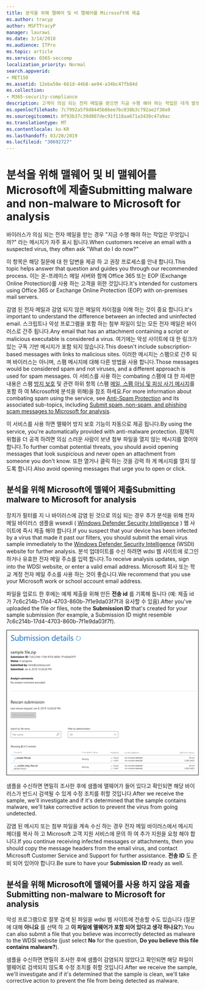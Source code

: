 ```yaml
---
title: 분석을 위해 맬웨어 및 비 맬웨어를 Microsoft에 제출
ms.author: tracyp
author: MSFTTracyP
manager: laurawi
ms.date: 3/14/2018
ms.audience: ITPro
ms.topic: article
ms.service: O365-seccomp
localization_priority: Normal
search.appverid:
- MET150
ms.assetid: 12eba50e-661d-44b8-ae94-a34bc47fb84d
ms.collection:
- M365-security-compliance
description: 고객이 의심 되는 전자 메일을 받으면 지금 수행 해야 하는 작업은 대개 발생 합니다.
ms.openlocfilehash: 7c7992a5f9d8445b86ee7bc038b3c792ae2f30a9
ms.sourcegitcommit: 0f93b37c39d807dec91f118aa671a3430c47a9ac
ms.translationtype: MT
ms.contentlocale: ko-KR
ms.lasthandoff: 03/20/2019
ms.locfileid: "30692727"
---
```

# <a name="submitting-malware-and-non-malware-to-microsoft-for-analysis"></a><span data-ttu-id="f828d-103">분석을 위해 맬웨어 및 비 맬웨어를 Microsoft에 제출</span><span class="sxs-lookup"><span data-stu-id="f828d-103">Submitting malware and non-malware to Microsoft for analysis</span></span>

<span data-ttu-id="f828d-104">바이러스가 의심 되는 전자 메일을 받는 경우 "지금 수행 해야 하는 작업은 무엇입니까?" 라는 메시지가 자주 표시 됩니다.</span><span class="sxs-lookup"><span data-stu-id="f828d-104">When customers receive an email with a suspected virus, they often ask "What do I do now?"</span></span>
  
<span data-ttu-id="f828d-105">이 항목은 해당 질문에 대 한 답변을 제공 하 고 권장 프로세스를 안내 합니다.</span><span class="sxs-lookup"><span data-stu-id="f828d-105">This topic helps answer that question and guides you through our recommended process.</span></span> <span data-ttu-id="f828d-106">이는 온-프레미스 메일 서버와 함께 Office 365 또는 EOP (Exchange Online Protection)를 사용 하는 고객을 위한 것입니다.</span><span class="sxs-lookup"><span data-stu-id="f828d-106">It's intended for customers using Office 365 or Exchange Online Protection (EOP) with on-premises mail servers.</span></span>
  
<span data-ttu-id="f828d-107">감염 된 전자 메일과 감염 되지 않은 메일의 차이점을 이해 하는 것이 중요 합니다.</span><span class="sxs-lookup"><span data-stu-id="f828d-107">It's important to understand the difference between an infected and uninfected email.</span></span> <span data-ttu-id="f828d-108">스크립트나 악성 프로그램을 포함 하는 첨부 파일이 있는 모든 전자 메일은 바이러스로 간주 됩니다.</span><span class="sxs-lookup"><span data-stu-id="f828d-108">Any email that has an attachment containing a script or malicious executable is considered a virus.</span></span> <span data-ttu-id="f828d-109">여기에는 악성 사이트에 대 한 링크가 있는 구독 기반 메시지가 포함 되지 않습니다.</span><span class="sxs-lookup"><span data-stu-id="f828d-109">This doesn't include subscription-based messages with links to malicious sites.</span></span> <span data-ttu-id="f828d-110">이러한 메시지는 스팸으로 간주 되며 바이러스는 아니며, 스팸 메시지에 대해 다른 방법을 사용 합니다.</span><span class="sxs-lookup"><span data-stu-id="f828d-110">Those messages would be considered spam and not viruses, and a different approach is used for spam messages.</span></span> <span data-ttu-id="f828d-111">이 서비스를 사용 하는 combating 스팸에 대 한 자세한 내용은 스팸 [방지 보호](anti-spam-and-anti-malware-protection.md) 및 관련 하위 항목 (스팸 [메일, 스팸 아님 및 피싱 사기 메시지](submit-spam-non-spam-and-phishing-scam-messages-to-microsoft-for-analysis.md)를 포함 하 여 Microsoft에 분석을 위해)을 참조 하세요.</span><span class="sxs-lookup"><span data-stu-id="f828d-111">For more information about combating spam using the service, see [Anti-Spam Protection](anti-spam-and-anti-malware-protection.md) and its associated sub-topics, including [Submit spam, non-spam, and phishing scam messages to Microsoft for analysis](submit-spam-non-spam-and-phishing-scam-messages-to-microsoft-for-analysis.md).</span></span> 
  
<span data-ttu-id="f828d-112">이 서비스를 사용 하면 맬웨어 방지 보호 기능이 자동으로 제공 됩니다.</span><span class="sxs-lookup"><span data-stu-id="f828d-112">By using the service, you're automatically provided with anti-malware protection.</span></span> <span data-ttu-id="f828d-113">잠재적 위협을 더 공격 하려면 의심 스러운 사람이 보낸 첨부 파일을 열지 않는 메시지를 열어야 합니다.</span><span class="sxs-lookup"><span data-stu-id="f828d-113">To further combat potential threats, you should avoid opening messages that look suspicious and never open an attachment from someone you don't know.</span></span> <span data-ttu-id="f828d-114">또한 열거나 클릭 하는 것을 강력 하 게 메시지를 열지 않도록 합니다.</span><span class="sxs-lookup"><span data-stu-id="f828d-114">Also avoid opening messages that urge you to open or click.</span></span>
  
## <a name="submitting-malware-to-microsoft-for-analysis"></a><span data-ttu-id="f828d-115">분석을 위해 Microsoft에 맬웨어 제출</span><span class="sxs-lookup"><span data-stu-id="f828d-115">Submitting malware to Microsoft for analysis</span></span>

<span data-ttu-id="f828d-116">장치가 필터를 지 나 바이러스에 감염 된 것으로 의심 되는 경우 추가 분석을 위해 전자 메일 바이러스 샘플을 wsexdi ( [Windows Defender Security Intelligence](https://www.microsoft.com/wdsi/filesubmission) ) 웹 사이트에 즉시 제출 해야 합니다.</span><span class="sxs-lookup"><span data-stu-id="f828d-116">If you suspect that your device has been infected by a virus that made it past our filters, you should submit the email virus sample immediately to the [Windows Defender Security Intelligence](https://www.microsoft.com/wdsi/filesubmission) (WSDI) website for further analysis.</span></span> <span data-ttu-id="f828d-117">분석 업데이트를 수신 하려면 wdsi 웹 사이트에 로그인 하거나 유효한 전자 메일 주소를 입력 합니다.</span><span class="sxs-lookup"><span data-stu-id="f828d-117">To receive analysis updates, sign into the WDSI website, or enter a valid email address.</span></span> <span data-ttu-id="f828d-118">Microsoft 회사 또는 학교 계정 전자 메일 주소를 사용 하는 것이 좋습니다.</span><span class="sxs-lookup"><span data-stu-id="f828d-118">We recommend that you use your Microsoft work or school account email address.</span></span> 
  
<span data-ttu-id="f828d-119">파일을 업로드 한 후에는 예제 제출을 위해 만든 **전송 id** 를 기록해 둡니다 (예: 제출 id가 7c6c214b-17d4-4703-860b-7f1e9da03f7f과 유사할 수 있음).</span><span class="sxs-lookup"><span data-stu-id="f828d-119">After you've uploaded the file or files, note the **Submission ID** that's created for your sample submission (for example, a Submission ID might resemble 7c6c214b-17d4-4703-860b-7f1e9da03f7f).</span></span> 
  
![Windows Defender 보안 인텔리전스 웹 사이트의 전송 세부 정보](media/EOP-Malware-Protection-Center.png)
  
<span data-ttu-id="f828d-121">샘플을 수신하면 면밀히 조사한 후에 샘플에 맬웨어가 들어 있다고 확인되면 해당 바이러스가 반드시 검색될 수 있게 수정 조치를 취할 것입니다.</span><span class="sxs-lookup"><span data-stu-id="f828d-121">After we receive the sample, we'll investigate and if it's determined that the sample contains malware, we'll take corrective action to prevent the virus from going undetected.</span></span>
  
<span data-ttu-id="f828d-122">감염 된 메시지 또는 첨부 파일을 계속 수신 하는 경우 전자 메일 바이러스에서 메시지 헤더를 복사 하 고 Microsoft 고객 지원 서비스에 문의 하 여 추가 지원을 요청 해야 합니다.</span><span class="sxs-lookup"><span data-stu-id="f828d-122">If you continue receiving infected messages or attachments, then you should copy the message headers from the email virus, and contact Microsoft Customer Service and Support for further assistance.</span></span> <span data-ttu-id="f828d-123">**전송 ID** 도 준비 되어 있어야 합니다.</span><span class="sxs-lookup"><span data-stu-id="f828d-123">Be sure to have your **Submission ID** ready as well.</span></span> 
  
## <a name="submitting-non-malware-to-microsoft-for-analysis"></a><span data-ttu-id="f828d-124">분석을 위해 Microsoft에 맬웨어를 사용 하지 않음 제출</span><span class="sxs-lookup"><span data-stu-id="f828d-124">Submitting non-malware to Microsoft for analysis</span></span>

<span data-ttu-id="f828d-125">악성 프로그램으로 잘못 검색 된 파일을 wdsi 웹 사이트에 전송할 수도 있습니다 (질문에 대해 **아니요** 를 선택 하 고 **이 파일에 맬웨어가 포함 되어 있다고 생각 하나요?**).</span><span class="sxs-lookup"><span data-stu-id="f828d-125">You can also submit a file that you believe was incorrectly detected as malware to the WDSI website (just select **No** for the question, **Do you believe this file contains malware?**).</span></span>
  
<span data-ttu-id="f828d-126">샘플을 수신하면 면밀히 조사한 후에 샘플이 감염되지 않았다고 확인되면 해당 파일이 맬웨어로 검색되지 않도록 수정 조치를 취할 것입니다.</span><span class="sxs-lookup"><span data-stu-id="f828d-126">After we receive the sample, we'll investigate and if it's determined that the sample is clean, we'll take corrective action to prevent the file from being detected as malware.</span></span>
  

